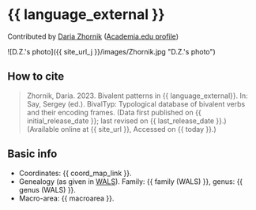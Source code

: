 # {{ language_external }}
Contributed by [Daria Zhornik](https://www.finnougristik.uni-muenchen.de/personen/wiss_ma/daria-zhornik/index.html) 
([Academia.edu profile](https://iling-ran.academia.edu/DariaZhornik))

![D.Z.'s photo]({{ site_url_j }}/images/Zhornik.jpg "D.Z.'s photo")

## How to cite
> Zhornik, Daria. 2023. Bivalent patterns in {{ language_external}}. 
> In: Say, Sergey (ed.). BivalTyp: Typological database of bivalent verbs and their encoding frames. 
> (Data first published on {{ initial_release_date }}; 
> last revised on {{ last_release_date }}.) (Available online at {{ site_url }}, 
> Accessed on {{ today }}.)

## Basic info
- Coordinates: {{ coord_map_link }}.
- Genealogy (as given in [WALS](https://wals.info/)). Family: {{ family (WALS) }}, genus: {{ genus (WALS) }}.
- Macro-area: {{ macroarea }}.
